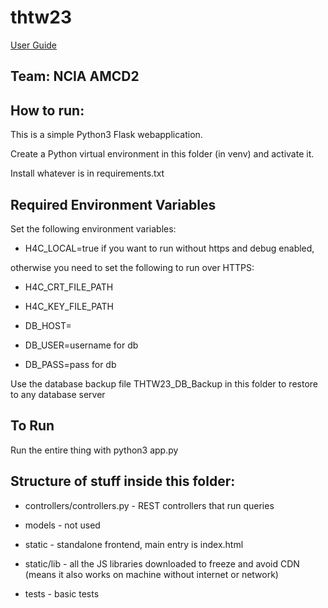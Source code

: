 # thtw23

[User Guide](https://tide.act.nato.int/mediawiki/tidepedia/images/2/2c/TIDE_Hackathon_2023_-_Analytics_Dashboard_for_Interoperability_NCIA_AMDC2_-_User_Guide.pdf)

## Team: NCIA AMCD2

## How to run:

This is a simple Python3 Flask webapplication.

Create a Python virtual environment in this folder (in venv) and activate it.

Install whatever is in requirements.txt

## Required Environment Variables

Set the following environment variables:

* H4C_LOCAL=true if you want to run without https and debug enabled,

otherwise you need to set the following to run over HTTPS:

* H4C_CRT_FILE_PATH

* H4C_KEY_FILE_PATH

* DB_HOST=<host where you restored the backup>

* DB_USER=username for db

* DB_PASS=pass for db

Use the database backup file THTW23_DB_Backup in this folder to restore to any database server

## To Run
Run the entire thing with python3 app.py


## Structure of stuff inside this folder:

* controllers/controllers.py - REST controllers that run queries

* models - not used

* static - standalone frontend, main entry is index.html

* static/lib - all the JS libraries downloaded to freeze and avoid CDN (means it also works on machine without internet or network)

* tests - basic tests
